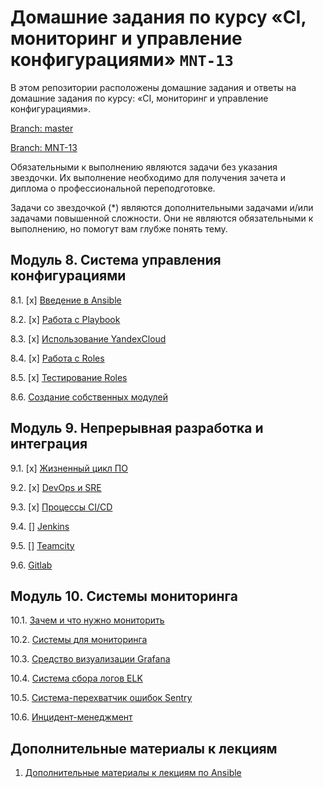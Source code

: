 # Домашние задания по курсу «CI, мониторинг и управление конфигурациями» `MNT-13`

В этом репозитории расположены домашние задания и ответы на домашние задания по курсу: «CI, мониторинг и управление конфигурациями».

[Branch: master](https://github.com/netology-code/mnt-homeworks/tree/master)

[Branch: MNT-13](https://github.com/netology-code/mnt-homeworks/tree/MNT-13)

Обязательными к выполнению являются задачи без указания звездочки. Их выполнение необходимо для получения зачета и диплома о профессиональной переподготовке.

Задачи со звездочкой (*) являются дополнительными задачами и/или задачами повышенной сложности. Они не являются обязательными к выполнению, но помогут вам глубже понять тему.


## Модуль 8. Система управления конфигурациями

8.1. [x] [Введение в Ansible](./08-ansible-01-base)

8.2. [x] [Работа с Playbook](./08-ansible-02-playbook)

8.3. [x] [Использование YandexCloud](./08-ansible-03-yandex)

8.4. [x] [Работа с Roles](./08-ansible-04-role)

8.5. [x] [Тестирование Roles](./08-ansible-05-testing)

8.6. [Создание собственных модулей](./08-ansible-06-module)

## Модуль 9. Непрерывная разработка и интеграция

9.1. [x] [Жизненный цикл ПО](./09-ci-01-intro/README.md)

9.2. [x] [DevOps и SRE](./09-ci-02-devops/README.md)

9.3. [x] [Процессы CI/CD](./09-ci-03-cicd/README.md)

9.4. [] [Jenkins](./09-ci-04-jenkins/README.md)

9.5. [] [Teamcity](./09-ci-05-teamcity/README.md)

9.6. [Gitlab](./09-ci-06-gitlab/README.md)

## Модуль 10. Системы мониторинга

10.1. [Зачем и что нужно мониторить](https://github.com/netology-code/mnt-homeworks/tree/master/10-monitoring-01-base)

10.2. [Системы для мониторинга](https://github.com/netology-code/mnt-homeworks/tree/master/10-monitoring-02-systems)

10.3. [Средство визуализации Grafana](https://github.com/netology-code/mnt-homeworks/tree/master/10-monitoring-03-grafana)

10.4. [Система сбора логов ELK](https://github.com/netology-code/mnt-homeworks/tree/master/10-monitoring-04-elk)

10.5. [Система-перехватчик ошибок Sentry](https://github.com/netology-code/mnt-homeworks/tree/master/10-monitoring-05-sentry)

10.6. [Инцидент-менеджмент](https://github.com/netology-code/mnt-homeworks/tree/master/10-monitoring-06-incident-management)


## Дополнительные материалы к лекциям

1. [Дополнительные материалы к лекциям по Ansible](https://github.com/netology-code/mnt-homeworks/tree/master/08-ansible-additional)
